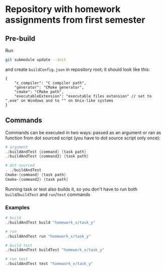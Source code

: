 # Repository with homework assignments from first semester

## Pre-build

Run

```sh
git submodule update --init
```

and create `buildConfig.json` in repository root; it should look like this:

```jsonc
{
    "c_compiler": "C compiler path",
    "generator": "CMake generator",
    "cmake": "CMake path",
    "executableExtension": "executable files extension" // set to ".exe" on Windows and to "" on Unix-like systems
}
```

## Commands

Commands can be executed in two ways: passed as an argument or
ran as function from dot sourced script (you have to dot source script only once):

```ps1
# argument
./buildAndTest {command} {task path}
./buildAndTest {command2} {task path}

# dot-sourced
. ./buildAndTest
Cmake-{command} {task path}
Cmake-{command2} {task path}
```

Running task or test also builds it, so you don't have to run both
`build`/`buildTest` and `run`/`test` commands

### Examples

```ps1
# build
./buildAndTest build "homework_x/task_y"

# run
./buildAndTest run "homework_x/task_y"

# build test
./buildAndTest buildTest "homework_x/task_y"

# run test
./buildAndTest test "homework_x/task_y"
```
